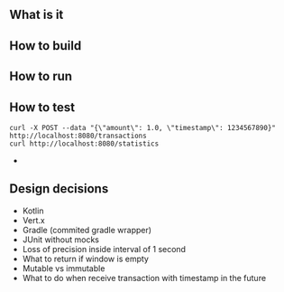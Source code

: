 What is it
-

How to build
-

How to run
-

How to test
-
```
curl -X POST --data "{\"amount\": 1.0, \"timestamp\": 1234567890}" http://localhost:8080/transactions
curl http://localhost:8080/statistics
```
-

Design decisions
-

* Kotlin
* Vert.x
* Gradle (commited gradle wrapper)
* JUnit without mocks
* Loss of precision inside interval of 1 second
* What to return if window is empty
* Mutable vs immutable
* What to do when receive transaction with timestamp in the future
